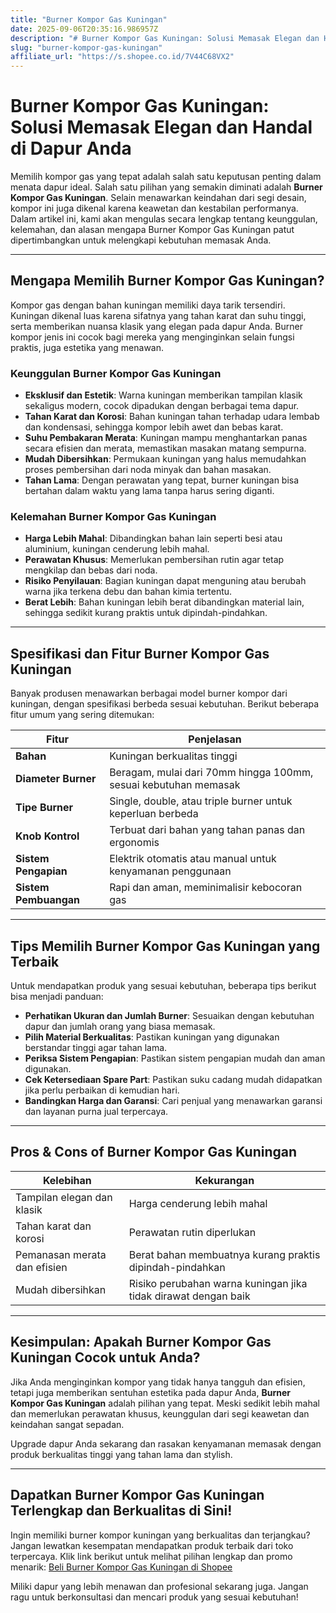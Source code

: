 ```yaml
---
title: "Burner Kompor Gas Kuningan"
date: 2025-09-06T20:35:16.986957Z
description: "# Burner Kompor Gas Kuningan: Solusi Memasak Elegan dan Handal di Dapur Anda..."
slug: "burner-kompor-gas-kuningan"
affiliate_url: "https://s.shopee.co.id/7V44C68VX2"
---
```

# Burner Kompor Gas Kuningan: Solusi Memasak Elegan dan Handal di Dapur Anda

Memilih kompor gas yang tepat adalah salah satu keputusan penting dalam menata dapur ideal. Salah satu pilihan yang semakin diminati adalah **Burner Kompor Gas Kuningan**. Selain menawarkan keindahan dari segi desain, kompor ini juga dikenal karena keawetan dan kestabilan performanya. Dalam artikel ini, kami akan mengulas secara lengkap tentang keunggulan, kelemahan, dan alasan mengapa Burner Kompor Gas Kuningan patut dipertimbangkan untuk melengkapi kebutuhan memasak Anda.

---

## Mengapa Memilih Burner Kompor Gas Kuningan?

Kompor gas dengan bahan kuningan memiliki daya tarik tersendiri. Kuningan dikenal luas karena sifatnya yang tahan karat dan suhu tinggi, serta memberikan nuansa klasik yang elegan pada dapur Anda. Burner kompor jenis ini cocok bagi mereka yang menginginkan selain fungsi praktis, juga estetika yang menawan.

### Keunggulan Burner Kompor Gas Kuningan
- **Eksklusif dan Estetik**: Warna kuningan memberikan tampilan klasik sekaligus modern, cocok dipadukan dengan berbagai tema dapur.
- **Tahan Karat dan Korosi**: Bahan kuningan tahan terhadap udara lembab dan kondensasi, sehingga kompor lebih awet dan bebas karat.
- **Suhu Pembakaran Merata**: Kuningan mampu menghantarkan panas secara efisien dan merata, memastikan masakan matang sempurna.
- **Mudah Dibersihkan**: Permukaan kuningan yang halus memudahkan proses pembersihan dari noda minyak dan bahan masakan.
- **Tahan Lama**: Dengan perawatan yang tepat, burner kuningan bisa bertahan dalam waktu yang lama tanpa harus sering diganti.

### Kelemahan Burner Kompor Gas Kuningan
- **Harga Lebih Mahal**: Dibandingkan bahan lain seperti besi atau aluminium, kuningan cenderung lebih mahal.
- **Perawatan Khusus**: Memerlukan pembersihan rutin agar tetap mengkilap dan bebas dari noda.
- **Risiko Penyilauan**: Bagian kuningan dapat menguning atau berubah warna jika terkena debu dan bahan kimia tertentu.
- **Berat Lebih**: Bahan kuningan lebih berat dibandingkan material lain, sehingga sedikit kurang praktis untuk dipindah-pindahkan.

---

## Spesifikasi dan Fitur Burner Kompor Gas Kuningan

Banyak produsen menawarkan berbagai model burner kompor dari kuningan, dengan spesifikasi berbeda sesuai kebutuhan. Berikut beberapa fitur umum yang sering ditemukan:

| Fitur                    | Penjelasan                                                                 |
|--------------------------|---------------------------------------------------------------------------|
| **Bahan**               | Kuningan berkualitas tinggi                                              |
| **Diameter Burner**     | Beragam, mulai dari 70mm hingga 100mm, sesuai kebutuhan memasak        |
| **Tipe Burner**         | Single, double, atau triple burner untuk keperluan berbeda             |
| **Knob Kontrol**        | Terbuat dari bahan yang tahan panas dan ergonomis                       |
| **Sistem Pengapian**     | Elektrik otomatis atau manual untuk kenyamanan penggunaan             |
| **Sistem Pembuangan**    | Rapi dan aman, meminimalisir kebocoran gas                             |

---

## Tips Memilih Burner Kompor Gas Kuningan yang Terbaik
Untuk mendapatkan produk yang sesuai kebutuhan, beberapa tips berikut bisa menjadi panduan:

- **Perhatikan Ukuran dan Jumlah Burner**: Sesuaikan dengan kebutuhan dapur dan jumlah orang yang biasa memasak.
- **Pilih Material Berkualitas**: Pastikan kuningan yang digunakan berstandar tinggi agar tahan lama.
- **Periksa Sistem Pengapian**: Pastikan sistem pengapian mudah dan aman digunakan.
- **Cek Ketersediaan Spare Part**: Pastikan suku cadang mudah didapatkan jika perlu perbaikan di kemudian hari.
- **Bandingkan Harga dan Garansi**: Cari penjual yang menawarkan garansi dan layanan purna jual terpercaya.

---

## Pros & Cons of Burner Kompor Gas Kuningan

| Kelebihan                                           | Kekurangan                                                       |
|-----------------------------------------------------|------------------------------------------------------------------|
| Tampilan elegan dan klasik                        | Harga cenderung lebih mahal                                   |
| Tahan karat dan korosi                            | Perawatan rutin diperlukan                                   |
| Pemanasan merata dan efisien                      | Berat bahan membuatnya kurang praktis dipindah-pindahkan     |
| Mudah dibersihkan                                | Risiko perubahan warna kuningan jika tidak dirawat dengan baik |

---

## Kesimpulan: Apakah Burner Kompor Gas Kuningan Cocok untuk Anda?

Jika Anda menginginkan kompor yang tidak hanya tangguh dan efisien, tetapi juga memberikan sentuhan estetika pada dapur Anda, **Burner Kompor Gas Kuningan** adalah pilihan yang tepat. Meski sedikit lebih mahal dan memerlukan perawatan khusus, keunggulan dari segi keawetan dan keindahan sangat sepadan.

Upgrade dapur Anda sekarang dan rasakan kenyamanan memasak dengan produk berkualitas tinggi yang tahan lama dan stylish.

---

## Dapatkan Burner Kompor Gas Kuningan Terlengkap dan Berkualitas di Sini!

Ingin memiliki burner kompor kuningan yang berkualitas dan terjangkau? Jangan lewatkan kesempatan mendapatkan produk terbaik dari toko terpercaya. Klik link berikut untuk melihat pilihan lengkap dan promo menarik: [Beli Burner Kompor Gas Kuningan di Shopee](https://s.shopee.co.id/7V44C68VX2)

Miliki dapur yang lebih menawan dan profesional sekarang juga. Jangan ragu untuk berkonsultasi dan mencari produk yang sesuai kebutuhan!